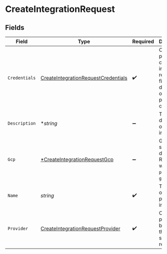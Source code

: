 # CreateIntegrationRequest


## Fields

| Field                                                                                             | Type                                                                                              | Required                                                                                          | Description                                                                                       | Example                                                                                           |
| ------------------------------------------------------------------------------------------------- | ------------------------------------------------------------------------------------------------- | ------------------------------------------------------------------------------------------------- | ------------------------------------------------------------------------------------------------- | ------------------------------------------------------------------------------------------------- |
| `Credentials`                                                                                     | [CreateIntegrationRequestCredentials](../../models/shared/createintegrationrequestcredentials.md) | :heavy_check_mark:                                                                                | Cloud provider credential input, required fields dependent on which provider is chosen.           |                                                                                                   |
| `Description`                                                                                     | **string*                                                                                         | :heavy_minus_sign:                                                                                | The description of the integration.                                                               | This is a new cloud provider integration.                                                         |
| `Gcp`                                                                                             | [*CreateIntegrationRequestGcp](../../models/shared/createintegrationrequestgcp.md)                | :heavy_minus_sign:                                                                                | GCP specific data. Required when `provider` is `gcp`.                                             |                                                                                                   |
| `Name`                                                                                            | *string*                                                                                          | :heavy_check_mark:                                                                                | The name of the cloud provider integration.                                                       | New Integration                                                                                   |
| `Provider`                                                                                        | [CreateIntegrationRequestProvider](../../models/shared/createintegrationrequestprovider.md)       | :heavy_check_mark:                                                                                | Cloud provider to be used for the selected resource                                               | gcp                                                                                               |